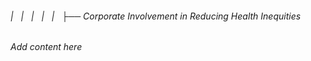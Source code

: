###### |   |   |   |   |   ├── Corporate Involvement in Reducing Health Inequities

*Add content here*